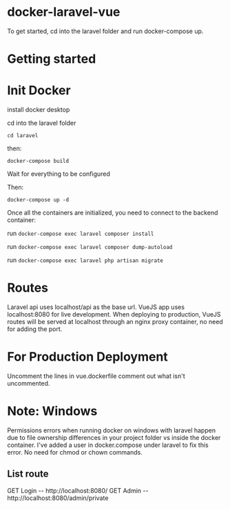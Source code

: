 # docker-laravel-vue
To get started, cd into the laravel folder and run docker-compose up.

# Getting started
# Init Docker

install docker desktop

cd into the laravel folder

`cd laravel`

then:

`docker-compose build`

Wait for everything to be configured

Then:

`docker-compose up -d`

Once all the containers are initialized, you need to connect to the backend container:


run `docker-compose exec laravel composer install`

run `docker-compose exec laravel composer dump-autoload`

run `docker-compose exec laravel php artisan migrate`

# Routes

Laravel api uses localhost/api as the base url.
VueJS app uses localhost:8080 for live development.
When deploying to production, VueJS routes will be served at localhost through an nginx proxy container, no need for adding the port.

# For Production Deployment
Uncomment the lines in vue.dockerfile comment out what isn't uncommented.

# Note: Windows
 Permissions errors when running docker on windows with laravel happen due to file ownership differences in your project folder vs inside the docker container. I've added a user in docker.compose under laravel to fix this error. No need for chmod or chown commands.

## List route
GET Login -- http://localhost:8080/
GET Admin -- http://localhost:8080/admin/private
